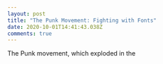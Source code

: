 ```yaml
---
layout: post
title: "The Punk Movement: Fighting with Fonts"
date: 2020-10-01T14:41:43.038Z
comments: true
---
```

The Punk movement, which exploded in the